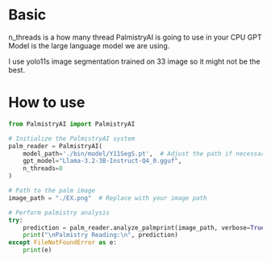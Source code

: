 # Basic
n_threads is a how many thread PalmistryAI is going to use in your CPU
GPT Model is the large language model we are using.

I use yolo11s image segmentation trained on 33 image so it might not be the best.

# How to use
```python
from PalmistryAI import PalmistryAI

# Initialize the PalmistryAI system
palm_reader = PalmistryAI(
    model_path='./bin/model/Y11SegS.pt',  # Adjust the path if necessary
    gpt_model="Llama-3.2-3B-Instruct-Q4_0.gguf",  
    n_threads=8 
)

# Path to the palm image
image_path = "./EX.png"  # Replace with your image path

# Perform palmistry analysis
try:
    prediction = palm_reader.analyze_palmprint(image_path, verbose=True)
    print("\nPalmistry Reading:\n", prediction)
except FileNotFoundError as e:
    print(e)
```
